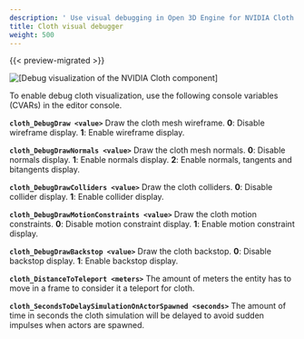 ```yaml
---
description: ' Use visual debugging in Open 3D Engine for NVIDIA Cloth. '
title: Cloth visual debugger
weight: 500
---
```


{{< preview-migrated >}}

![\[Debug visualization of the NVIDIA Cloth component\]](/images/user-guide/physx/cloth/ui-cloth-component-debug.png)

To enable debug cloth visualization, use the following console variables (CVARs) in the editor console.

**`cloth_DebugDraw <value>`**
Draw the cloth mesh wireframe.
**0**: Disable wireframe display.
**1**: Enable wireframe display.

**`cloth_DebugDrawNormals <value>`**
Draw the cloth mesh normals.
**0**: Disable normals display.
**1**: Enable normals display.
**2**: Enable normals, tangents and bitangents display.

**`cloth_DebugDrawColliders <value>`**
Draw the cloth colliders.
**0**: Disable collider display.
**1**: Enable collider display.

**`cloth_DebugDrawMotionConstraints <value>`**
Draw the cloth motion constraints.
**0**: Disable motion constraint display.
**1**: Enable motion constraint display.

**`cloth_DebugDrawBackstop <value>`**
Draw the cloth backstop.
**0**: Disable backstop display.
**1**: Enable backstop display.

**`cloth_DistanceToTeleport <meters>`**
The amount of meters the entity has to move in a frame to consider it a teleport for cloth.

**`cloth_SecondsToDelaySimulationOnActorSpawned <seconds>`**
The amount of time in seconds the cloth simulation will be delayed to avoid sudden impulses when actors are spawned.
